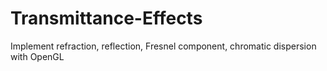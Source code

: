 # Transmittance-Effects
Implement refraction, reflection, Fresnel component, chromatic dispersion with OpenGL
